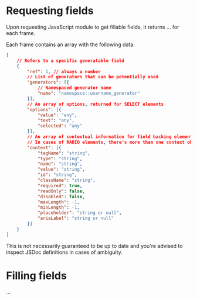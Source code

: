 # Requesting fields

Upon requesting JavaScript module to get fillable fields, it returns ... for each frame.

Each frame contains an array with the following data:
```json
[
    // Refers to a specific generatable field
    {
        "ref": 1, // always a number
        // List of generators that can be potentially used
        "generators": [{
            // Namespaced generator name
            "name": "namespace::username_generator"
        }],
        // An array of options, returned for SELECT elements
        "options": [{
            "value": "any",
            "text": "any",
            "selected": "any"
        }],
        // An array of contextual information for field backing elements
        // In cases of RADIO elements, there's more than one context object
        "context": [{
            "tagName": "string",
            "type": "string",
            "name": "string",
            "value": "string",
            "id": "string",
            "className": "string",
            "required": true,
            "readOnly": false,
            "disabled": false,
            "maxLength": -1,
            "minLength": -1,
            "placeholder": "string or null",
            "ariaLabel": "string or null"
        }]
    }
]
```
This is not necessarily guaranteed to be up to date and you're advised to inspect JSDoc definitions
in cases of ambiguity.

# Filling fields
...